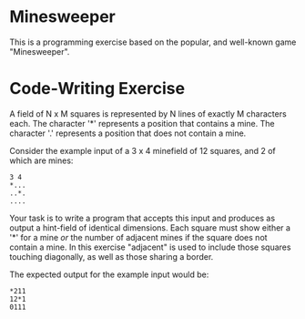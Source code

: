 # Minesweeper

This is a programming exercise based on the popular, and well-known game "Minesweeper".

# Code-Writing Exercise

A field of N x M squares is represented by N lines of exactly M characters each. The character '*' represents 
a position that contains a mine. The character '.' represents a position that does not contain a mine. 

Consider the example input of a 3 x 4 minefield of 12 squares, and 2 of which are mines:

```
3 4
*...
..*.
....
```

Your task is to write a program that accepts this input and produces as output a hint-field of identical dimensions. Each square must show either a '*' for a mine _or_ the number of adjacent mines if the square does not contain a mine. In this exercise "adjacent" is used to include those squares touching diagonally, as well as those sharing a border.

The expected output for the example input would be:

```
*211
12*1
0111
```




